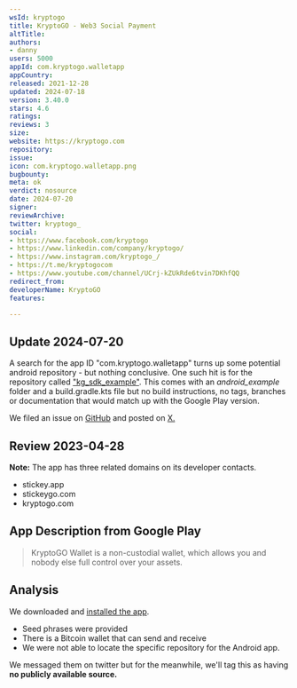 ```yaml
---
wsId: kryptogo
title: KryptoGO - Web3 Social Payment
altTitle: 
authors:
- danny
users: 5000
appId: com.kryptogo.walletapp
appCountry: 
released: 2021-12-28
updated: 2024-07-18
version: 3.40.0
stars: 4.6
ratings: 
reviews: 3
size: 
website: https://kryptogo.com
repository: 
issue: 
icon: com.kryptogo.walletapp.png
bugbounty: 
meta: ok
verdict: nosource
date: 2024-07-20
signer: 
reviewArchive: 
twitter: kryptogo_
social:
- https://www.facebook.com/kryptogo
- https://www.linkedin.com/company/kryptogo/
- https://www.instagram.com/kryptogo_/
- https://t.me/kryptogocom
- https://www.youtube.com/channel/UCrj-kZUkRde6tvin7DKhfQQ
redirect_from: 
developerName: KryptoGO
features: 

---
```


## Update 2024-07-20

A search for the app ID "com.kryptogo.walletapp" turns up some potential android repository - but nothing conclusive. One such hit is for the repository called ["kg_sdk_example"](https://github.com/kryptogo/kg_sdk_example). This comes with an *android_example* folder and a build.gradle.kts file but no build instructions, no tags, branches or documentation that would match up with the Google Play version. 

We filed an issue on [GitHub](https://github.com/kryptogo/kg_sdk_example/issues/1) and posted on [X.](https://x.com/dannybuntu/status/1814586277431550449)

## Review 2023-04-28

**Note:** The app has three related domains on its developer contacts. 

- stickey.app
- stickeygo.com
- kryptogo.com

## App Description from Google Play 

> KryptoGO Wallet is a non-custodial wallet, which allows you and nobody else full control over your assets.

## Analysis 

We downloaded and [installed the app](https://twitter.com/BitcoinWalletz/status/1651859617209810944).

- Seed phrases were provided
- There is a Bitcoin wallet that can send and receive 
- We were not able to locate the specific repository for the Android app. 

We messaged them on twitter but for the meanwhile, we'll tag this as having **no publicly available source.**
